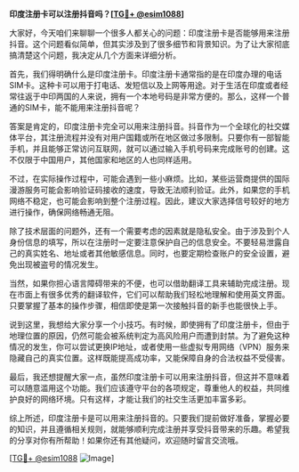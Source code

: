 **印度注册卡可以注册抖音吗？[[TG💪+ @esim1088](https://t.me/s/esim1088)]**

大家好，今天咱们来聊聊一个很多人都关心的问题：印度注册卡是否能够用来注册抖音。这个问题看似简单，但其实涉及到了很多细节和背景知识。为了让大家彻底搞清楚这个问题，我决定从几个方面来详细分析。

首先，我们得明确什么是印度注册卡。印度注册卡通常指的是在印度办理的电话SIM卡。这种卡可以用于打电话、发短信以及上网等用途。对于生活在印度或者经常往返于中印两国的人来说，拥有一个本地号码是非常方便的。那么，这样一个普通的SIM卡，能不能用来注册抖音呢？

答案是肯定的，印度注册卡完全可以用来注册抖音。抖音作为一个全球化的社交媒体平台，其注册流程并没有对用户国籍或所在地区做过多限制。只要你有一部智能手机，并且能够正常访问互联网，就可以通过输入手机号码来完成账号的创建。这不仅限于中国用户，其他国家和地区的人也同样适用。

不过，在实际操作过程中，可能会遇到一些小麻烦。比如，某些运营商提供的国际漫游服务可能会影响验证码接收的速度，导致无法顺利验证。此外，如果您的手机网络不稳定，也可能会影响到整个注册过程。因此，建议大家选择信号较好的地方进行操作，确保网络畅通无阻。

除了技术层面的问题外，还有一个需要考虑的因素就是隐私安全。由于涉及到个人身份信息的填写，所以在注册时一定要注意保护自己的信息安全。不要轻易泄露自己的真实姓名、地址或者其他敏感信息。同时，也要定期检查账户的安全设置，避免出现被盗号的情况发生。

当然，如果你担心语言障碍带来的不便，也可以借助翻译工具来辅助完成注册。现在市面上有很多优秀的翻译软件，它们可以帮助我们轻松地理解和使用英文界面。只要掌握了基本的操作步骤，相信即使是第一次接触抖音的新手也能很快上手。

说到这里，我想给大家分享一个小技巧。有时候，即使拥有了印度注册卡，但由于地理位置的原因，仍然可能会被系统判定为高风险用户而遭到封禁。为了避免这种情况的发生，你可以尝试更换IP地址，或者使用一些虚拟专用网络（VPN）服务来隐藏自己的真实位置。这样既能提高成功率，又能保障自身的合法权益不受侵害。

最后，我还想提醒大家一点，虽然印度注册卡可以用来注册抖音，但这并不意味着可以随意滥用这个功能。我们应该遵守平台的各项规定，尊重他人的权益，共同维护良好的网络环境。只有这样，才能让我们的社交生活更加丰富多彩。

综上所述，印度注册卡是可以用来注册抖音的。只要我们提前做好准备，掌握必要的知识，并且遵循相关规则，就能够顺利完成注册并享受抖音带来的乐趣。希望我的分享对你有所帮助！如果你还有其他疑问，欢迎随时留言交流哦。

[[TG💪+ @esim1088](https://t.me/s/esim1088) ![Image](https://i.postimg.cc/4NQfJmqS/Snipaste-2025-05-13-00-14-12.png)]